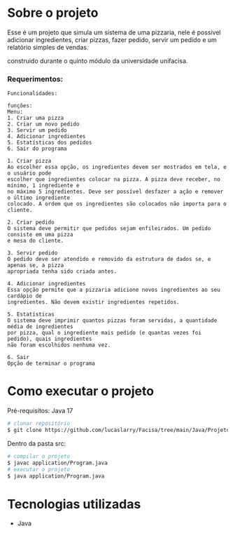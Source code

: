 # Sobre o projeto

Esse é um projeto que simula um sistema de uma pizzaria, nele é possivel adicionar ingredientes, criar pizzas, fazer pedido, servir um pedido e um relatório simples de vendas.

construido durante o quinto módulo da universidade unifacisa.

### Requerimentos:
    Funcionalidades:
    
    funções:
    Menu:
    1. Criar uma pizza
    2. Criar um novo pedido
    3. Servir um pedido
    4. Adicionar ingredientes
    5. Estatísticas dos pedidos
    6. Sair do programa
    
    1. Criar pizza
    Ao escolher essa opção, os ingredientes devem ser mostrados em tela, e o usuário pode
    escolher que ingredientes colocar na pizza. A pizza deve receber, no mínimo, 1 ingrediente e
    no máximo 5 ingredientes. Deve ser possível desfazer a ação e remover o último ingrediente
    colocado. A ordem que os ingredientes são colocados não importa para o cliente.
   
    2. Criar pedido
    O sistema deve permitir que pedidos sejam enfileirados. Um pedido consiste em uma pizza
    e mesa do cliente.
    
    3. Servir pedido
    O pedido deve ser atendido e removido da estrutura de dados se, e apenas se, a pizza
    apropriada tenha sido criada antes.
    
    4. Adicionar ingredientes
    Essa opção permite que a pizzaria adicione novos ingredientes ao seu cardápio de
    ingredientes. Não devem existir ingredientes repetidos.
    
    5. Estatísticas
    O sistema deve imprimir quantos pizzas foram servidas, a quantidade média de ingredientes
    por pizza, qual o ingrediente mais pedido (e quantas vezes foi pedido), quais ingredientes
    não foram escolhidos nenhuma vez.
    
    6. Sair
    Opção de terminar o programa


# Como executar o projeto
Pré-requisitos: Java 17
```bash
# clonar repositório
$ git clone https://github.com/lucaslarry/Facisa/tree/main/Java/ProjetoPizzaria_fase1
```
Dentro da pasta src:
```bash
# compilar o projeto
$ javac application/Program.java
# executar o projeto
$ java application/Program.java
```

# Tecnologias utilizadas
- Java

